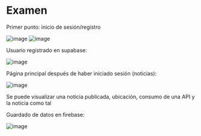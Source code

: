 # Examen

Primer punto: inicio de sesión/registro

![image](https://github.com/user-attachments/assets/71998422-0e0c-4245-ba7d-7816e9463a52)
![image](https://github.com/user-attachments/assets/9aed014a-e9cb-4a83-8771-fdfcc1d9187f)

Usuario registrado en supabase:

![image](https://github.com/user-attachments/assets/bf274128-682d-42be-8bde-2532f48d4f80)

Página principal después de haber iniciado sesión (noticias):

![image](https://github.com/user-attachments/assets/ebde51f0-8d80-48fb-b5b3-65be98f06547)

Se puede visualizar una noticia publicada, ubicación, consumo de una API y la noticia como tal

Guardado de datos en firebase:

![image](https://github.com/user-attachments/assets/48ccd878-d322-4ed8-9159-a468346502ac)
